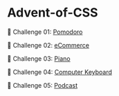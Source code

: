 # Advent-of-CSS

🎁 Challenge 01: [Pomodoro](https://viridianab.github.io/Advent-of-CSS/challenge_01/) 

🎁 Challenge 02: [eCommerce](https://viridianab.github.io/Advent-of-CSS/challenge_02/) 

🎁 Challenge 03: [Piano](https://viridianab.github.io/Advent-of-CSS/challenge_03/) 

🎁 Challenge 04: [Computer Keyboard](https://viridianab.github.io/Advent-of-CSS/challenge_04/) 

🎁 Challenge 05: [Podcast](https://viridianab.github.io/Advent-of-CSS/challenge_05/) 
